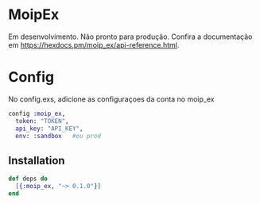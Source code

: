 # MoipEx

Em desenvolvimento. Não pronto para produção. Confira a documentação em https://hexdocs.pm/moip_ex/api-reference.html.


# Config

No config.exs, adicione as configuraçoes da conta no moip_ex

```elixir
config :moip_ex,
  token: "TOKEN",
  api_key: "API_KEY",
  env: :sandbox   #ou prod

```

## Installation

```elixir
def deps do
  [{:moip_ex, "~> 0.1.0"}]
end
```

